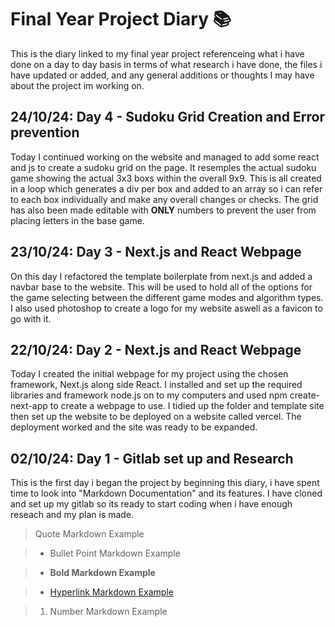 
  

#  Final Year Project Diary 📚

This is the diary linked to my final year project referenceing what i have done on a day to day basis in terms of what research i have done, the files i have updated or added, and any general additions or thoughts I may have about the project im working on.

  
##  24/10/24: Day 4 - Sudoku Grid Creation and Error prevention

Today I continued working on the website and managed to add some react and js to create a sudoku grid on the page. It resemples the actual sudoku game showing the actual 3x3 boxs within the overall 9x9. This is all created in a loop which generates a div per box and added to an array so i can refer to each box individually and make any overall changes or checks. The grid has also been made editable with **ONLY** numbers to prevent the user from placing letters in the base game.

##  23/10/24: Day 3 - Next.js and React Webpage

On this day I refactored the template boilerplate from next.js and added a navbar base to the website. This will be used to hold all of the options for the game selecting between the different game modes and algorithm types. I also used photoshop to create a logo for my website aswell as a favicon to go with it. 

##  22/10/24: Day 2 - Next.js and React Webpage

Today I created the initial webpage for my project using the chosen framework, Next.js along side React. I installed and set up the required libraries and framework node.js on to my computers and used npm create-next-app to create a webpage to use. I tidied up the folder and template site then set up the website to be deployed on a website called vercel. The deployment worked and the site was ready to be expanded.

##  02/10/24: Day 1 - Gitlab set up and Research

This is the first day i began the project by beginning this diary, i have spent time to look into "Markdown Documentation" and its features. I have cloned and set up my gitlab so its ready to start coding when i have enough reseach and my plan is made.

  

> Quote Markdown Example
 
>
  
>  - Bullet Point Markdown Example
  
>
  
>  -  **Bold Markdown Example**  

> 

>  -  [Hyperlink Markdown Example](https://google.com)  

> 

>  1. Number Markdown Example